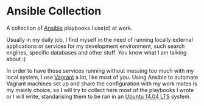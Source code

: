 # Ansible Collection

A collection of [Ansible](http://www.ansible.com/) playbooks I use(d) at work.

Usually in my daily job, I find myself in the need of running locally external 
applications or services for my development environment, such search engines,
specific databases and other stuff. You know what I am talking about :)

In order to have those services running without messing too much with my local
system, I use [Vagrant](https://www.vagrantup.com/) a lot, like most of you.
Using Ansible to automate Vagrant machines set up and share the configuration
with my work mates is my mainly choice, so I will try to collect here most of
the playbooks I wrote or I will write, standarising them to be ran in an
[Ubuntu 14.04 LTS](https://github.com/jose-lpa/packer-ubuntu_14.04/releases/download/1.0/ubuntu-14.04.box) 
system.
